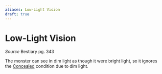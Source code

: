 ```yaml
---
aliases: Low-Light Vision
draft: true
---
```


# Low-Light Vision

_Source_ Bestiary pg. 343


The monster can see in dim light as though it were bright light, so it ignores the [Concealed](../../Conditions/Concealed.md) condition due to dim light.
